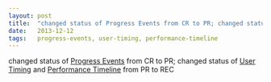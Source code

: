 ```yaml
---
layout: post
title:  "changed status of Progress Events from CR to PR; changed status of User Timing and Performance Timeline from PR to REC"
date:   2013-12-12
tags:   progress-events, user-timing, performance-timeline
---
```


changed status of [Progress Events](/spec/progress-events) from CR to PR; changed status of [User Timing](/spec/user-timing) and [Performance Timeline](/spec/performance-timeline) from PR to REC

